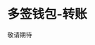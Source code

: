 # 多签钱包-转账

敬请期待
<!-- <div style="text-align:center;">
<video width="50%" controls autoplay>
  <source src="./assets/video/createmsig.mp4" type="video/mp4">
</video>
</div> -->
